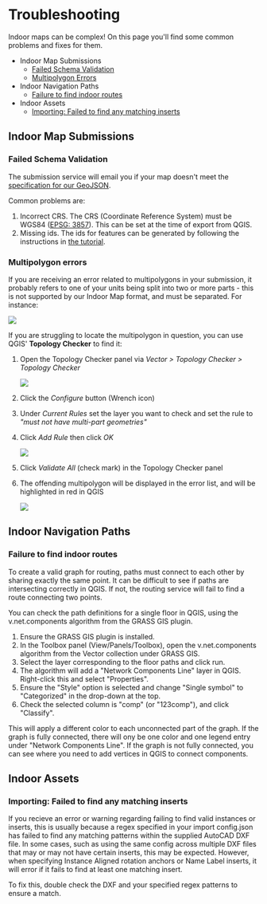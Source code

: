 Troubleshooting
===================

Indoor maps can be complex! On this page you'll find some common problems and fixes for them.

- Indoor Map Submissions
	- [Failed Schema Validation](#failed-schema-validation)
	- [Multipolygon Errors](#multipolygon-errors)
- Indoor Navigation Paths
	- [Failure to find indoor routes](#failure-to-find-indoor-routes)
- Indoor Assets
	- [Importing: Failed to find any matching inserts](#importing-failed-to-find-any-matching-inserts)


## Indoor Map Submissions

### Failed Schema Validation 

The submission service will email you if your map doesn't meet the [specification for our GeoJSON](FORMAT.md).

Common problems are:

1. Incorrect CRS. The CRS (Coordinate Reference System) must be WGS84 ([EPSG: 3857](http://spatialreference.org/ref/sr-org/6864/)).  This can be set at the time of export from QGIS.
2. Missing ids.  The ids for features can be generated by following the instructions in [the tutorial](TUTORIAL.md#user-content-generate-feature-ids).


### Multipolygon errors

If you are receiving an error related to multipolygons in your submission, it probably refers to one of your units being split into two or more parts - this is not supported by our Indoor Map format, and must be separated. For instance:


[<img src="/images/tutorial/multipolygon_appearance.png">](/images/tutorial/multipolygon_appearance.png) 

If you are struggling to locate the multipolygon in question, you can use QGIS' **Topology Checker** to find it:

1. Open the Topology Checker panel via *Vector > Topology Checker > Topology Checker*
	
	[<img src="/images/tutorial/topology_checker_location.png">](/images/tutorial/topology_checker_location.png)

2. Click the *Configure* button (Wrench icon)
3. Under *Current Rules* set the layer you want to check and set the rule to *"must not have multi-part geometries"*
4. Click *Add Rule* then click *OK*
	
	[<img src="/images/tutorial/topology_checker_steps.png">](/images/tutorial/topology_checker_steps.png)

5. Click *Validate All* (check mark) in the Topology Checker panel
6. The offending multipolygon will be displayed in the error list, and will be highlighted in red in QGIS
	
	[<img src="/images/tutorial/topology_checker_results.png">](/images/tutorial/topology_checker_results.png)


## Indoor Navigation Paths

### Failure to find indoor routes

To create a valid graph for routing, paths must connect to each other by sharing exactly the same point. It can be difficult to see if paths are intersecting correctly in QGIS.  If not, the routing service will fail to find a route connecting two points.

You can check the path definitions for a single floor in QGIS, using the v.net.components algorithm from the GRASS GIS plugin. 

1. Ensure the GRASS GIS plugin is installed.
2. In the Toolbox panel (View/Panels/Toolbox), open the v.net.components algorithm from the Vector collection under GRASS GIS.
3. Select the layer corresponding to the floor paths and click run.
4. The algorithm will add a "Network Components Line" layer in QGIS.  Right-click this and select "Properties".
5. Ensure the "Style" option is selected and change "Single symbol" to "Categorized" in the drop-down at the top.
6. Check the selected column is "comp" (or "123comp"), and click "Classify".

This will apply a different color to each unconnected part of the graph.  If the graph is fully connected, there will ony be one color and one legend entry under "Network Components Line".  If the graph is not fully connected, you can see where you need to add vertices in QGIS to connect components.


## Indoor Assets

### Importing: Failed to find any matching inserts

If you recieve an error or warning regarding failing to find valid instances or inserts, this is usually because a regex specified in your import config.json has failed to find any matching patterns within the supplied AutoCAD DXF file.  In some cases, such as using the same config across multiple DXF files that may or may not have certain inserts, this may be expected.  However, when specifying Instance Aligned rotation anchors or Name Label inserts, it will error if it fails to find at least one matching insert.

To fix this, double check the DXF and your specified regex patterns to ensure a match.
